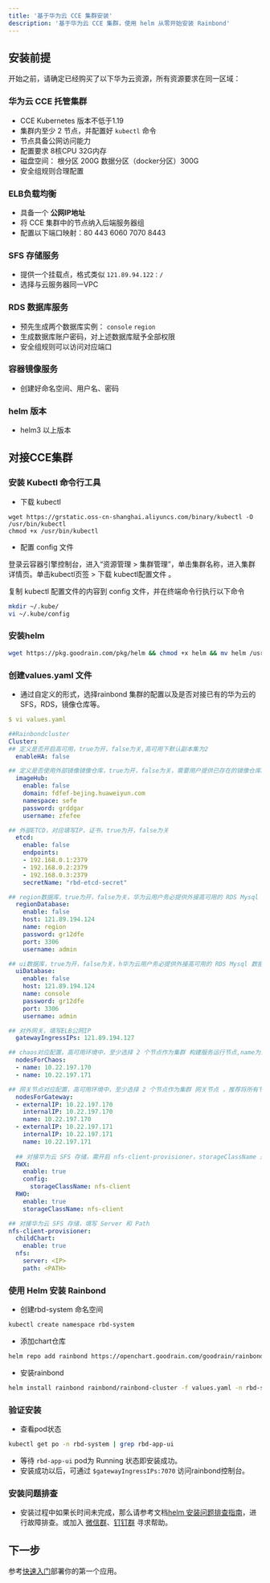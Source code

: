 ```yaml
---
title: '基于华为云 CCE 集群安装'
description: '基于华为云 CCE 集群，使用 helm 从零开始安装 Rainbond'
---
```


## 安装前提

开始之前，请确定已经购买了以下华为云资源，所有资源要求在同一区域：

### 华为云 CCE 托管集群

- CCE Kubernetes 版本不低于1.19
- 集群内至少 2 节点，并配置好 `kubectl` 命令
- 节点具备公网访问能力
- 配置要求 8核CPU 32G内存 
- 磁盘空间： 根分区 200G 数据分区（docker分区）300G
- 安全组规则合理配置

### ELB负载均衡

- 具备一个 **公网IP地址**
- 将 CCE 集群中的节点纳入后端服务器组
- 配置以下端口映射：80 443 6060 7070 8443

### SFS 存储服务

- 提供一个挂载点，格式类似 `121.89.94.122：/`
- 选择与云服务器同一VPC

### RDS 数据库服务

- 预先生成两个数据库实例： `console` `region`
- 生成数据库账户密码，对上述数据库赋予全部权限
- 安全组规则可以访问对应端口

### 容器镜像服务

- 创建好命名空间、用户名、密码

### helm 版本

- helm3 以上版本

## 对接CCE集群

### 安装 Kubectl 命令行工具

- 下载 kubectl

```
wget https://grstatic.oss-cn-shanghai.aliyuncs.com/binary/kubectl -O /usr/bin/kubectl
chmod +x /usr/bin/kubectl
```

- 配置 config 文件

登录云容器引擎控制台，进入“资源管理 > 集群管理”，单击集群名称，进入集群详情页。单击kubectl页签 > 下载 kubectl配置文件 。

复制 kubectl 配置文件的内容到 config 文件，并在终端命令行执行以下命令

```bash
mkdir ~/.kube/
vi ~/.kube/config
```

### 安装helm

```bash
wget https://pkg.goodrain.com/pkg/helm && chmod +x helm && mv helm /usr/local/bin/
```

### 创建values.yaml 文件

- 通过自定义的形式，选择rainbond 集群的配置以及是否对接已有的华为云的SFS，RDS，镜像仓库等。

```yaml
$ vi values.yaml

##Rainbondcluster
Cluster:
## 定义是否开启高可用，true为开，false为关,高可用下默认副本集为2
  enableHA: false

## 定义是否使用外部镜像镜像仓库，true为开，false为关，需要用户提供已存在的镜像仓库的 域名、空间名称、用户名以及密码
  imageHub:
    enable: false
    domain: fdfef-bejing.huaweiyun.com
    namespace: sefe
    password: grddgar
    username: zfefee

## 外部ETCD，对应填写IP，证书，true为开，false为关
  etcd:
    enable: false
    endpoints: 
    - 192.168.0.1:2379 
    - 192.168.0.2:2379
    - 192.168.0.3:2379
    secretName: "rbd-etcd-secret"

## region数据库，true为开，false为关，华为云用户务必提供外接高可用的 RDS Mysql 数据库，该数据库中需要提前创建 region 数据库，需要提供内网可访问的 RDS 域名、用户名、密码
  regionDatabase:
    enable: false
    host: 121.89.194.124
    name: region
    password: gr12dfe
    port: 3306
    username: admin

## ui数据库，true为开，false为关，h华为云用户务必提供外接高可用的 RDS Mysql 数据库，该数据库中需要提前创建 console 数据库，需要提供内网可访问的 RDS host、用户名、密码
  uiDatabase:
    enable: false
    host: 121.89.194.124
    name: console
    password: gr12dfe
    port: 3306
    username: admin

## 对外网关，填写ELB公网IP
  gatewayIngressIPs: 121.89.194.127

## chaos对应配置，高可用环境中，至少选择 2 个节点作为集群 构建服务运行节点,name为后端服务器节点的 node名称
  nodesForChaos:
  - name: 10.22.197.170
  - name: 10.22.197.171

## 网关节点对应配置，高可用环境中，至少选择 2 个节点作为集群 网关节点 ，推荐将所有节点作为网关节点使用，要求节点的 80、443、6060、7070、8443、 端口没有被占用。name 填写node节点的name即可
  nodesForGateway:
  - externalIP: 10.22.197.170
    internalIP: 10.22.197.170
    name: 10.22.197.170
  - externalIP: 10.22.197.171
    internalIP: 10.22.197.171
    name: 10.22.197.171
  
  ## 对接华为云 SFS 存储，需开启 nfs-client-provisioner，storageClassName 是默认值
  RWX:
    enable: true
    config:
      storageClassName: nfs-client
  RWO:
    enable: true
    storageClassName: nfs-client

## 对接华为云 SFS 存储，填写 Server 和 Path
nfs-client-provisioner:
  childChart:
    enable: true
  nfs:
    server: <IP>
    path: <PATH>
```

### 使用 Helm 安装 Rainbond

- 创建rbd-system 命名空间

```bash
kubectl create namespace rbd-system
```

- 添加chart仓库

```bash
helm repo add rainbond https://openchart.goodrain.com/goodrain/rainbond
```

- 安装rainbond

```bash
helm install rainbond rainbond/rainbond-cluster -f values.yaml -n rbd-system
```

### 验证安装

- 查看pod状态

```bash
kubectl get po -n rbd-system | grep rbd-app-ui
```

- 等待 `rbd-app-ui` pod为 Running 状态即安装成功。
- 安装成功以后，可通过 `$gatewayIngressIPs:7070` 访问rainbond控制台。

### 安装问题排查

- 安装过程中如果长时间未完成，那么请参考文档[helm 安装问题排查指南](/docs/installation/install-troubleshoot/helm-install-troubleshoot)，进行故障排查。或加入 [微信群](/community/support#微信群)、[钉钉群](/community/support#钉钉群) 寻求帮助。

## 下一步

参考[快速入门](/docs/quick-start/getting-started/)部署你的第一个应用。
